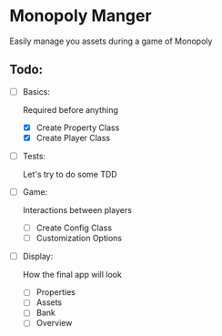Monopoly Manger
===============

Easily manage you assets during a game of Monopoly


Todo:
-----

- [ ] Basics:

  Required before anything

  - [X] Create Property Class
  - [X] Create Player Class

- [ ] Tests:

  Let's try to do some TDD

- [ ] Game:

  Interactions between players

  - [ ] Create Config Class
  - [ ] Customization Options

- [ ] Display:

  How the final app will look

  - [ ] Properties
  - [ ] Assets
  - [ ] Bank
  - [ ] Overview
